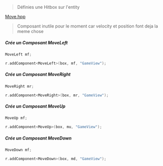 >Définies une Hitbox sur l'entity

[Move.hpp](../../engine/include/components/Move.hpp)

> Composant inutile pour le moment car velocity et position font deja la meme chose

##### Crée un Composant MoveLeft

```C++
MoveLeft mf;

r.addComponent<MoveLeft>(box, mf, "GameView");
```

##### Crée un Composant MoveRight

```C++
MoveRight mr;

r.addComponent<MoveRight>(box, mr, "GameView");
```

##### Crée un Composant MoveUp

```C++
MoveUp mf;

r.addComponent<MoveUp>(box, mu, "GameView");
```

##### Crée un Composant MoveDown

```C++
MoveDown mf;

r.addComponent<MoveDown>(box, md, "GameView");
```
